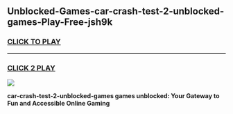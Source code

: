 
## Unblocked-Games-car-crash-test-2-unblocked-games-Play-Free-jsh9k
<h3>
<a href="https://premium76.site?title=car-crash-test-2-unblocked-games&ref=19M">CLICK TO PLAY</a></h3>
<hr>

<h3>
<a href="https://premium76.site?title=car-crash-test-2-unblocked-games&ref=19M">CLICK 2 PLAY</a>
  
</h3>

<a href="https://premium76.site?title=car-crash-test-2-unblocked-games&ref=19M"><img src="https://clearcache.store/games.png"></a>


**car-crash-test-2-unblocked-games games unblocked: Your Gateway to Fun and Accessible Online Gaming**
